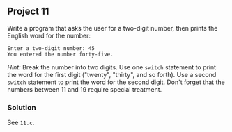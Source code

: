 ## Project 11
Write a program that asks the user for a two-digit number, then prints the English word for the number:
```
Enter a two-digit number: 45
You entered the number forty-five.
```
*Hint:* Break the number into two digits. Use one `switch` statement to print the word for the first digit ("twenty", "thirty", and so forth). Use a second `switch` statement to print the word for the second digit. Don't forget that the numbers between 11 and 19 require special treatment.

### Solution
See `11.c`.